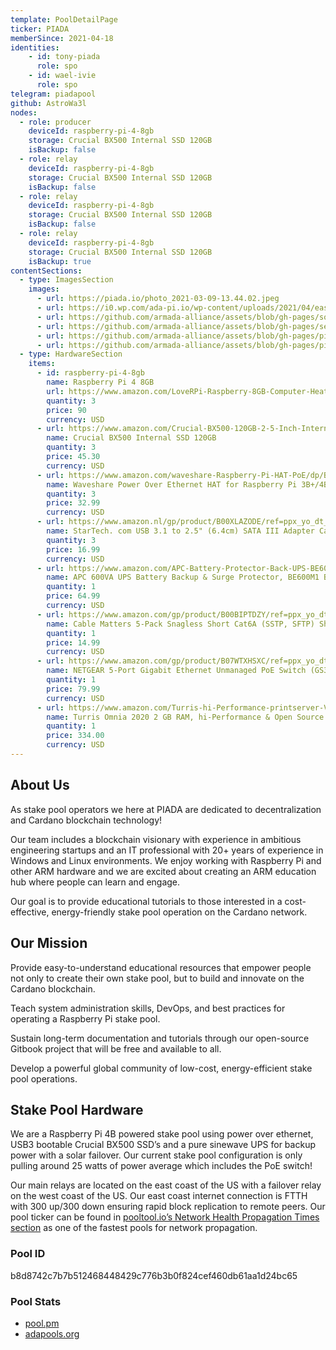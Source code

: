 ```yaml
---
template: PoolDetailPage
ticker: PIADA
memberSince: 2021-04-18
identities:
    - id: tony-piada
      role: spo
    - id: wael-ivie
      role: spo
telegram: piadapool
github: AstroWa3l
nodes:
  - role: producer
    deviceId: raspberry-pi-4-8gb
    storage: Crucial BX500 Internal SSD 120GB
    isBackup: false
  - role: relay 
    deviceId: raspberry-pi-4-8gb
    storage: Crucial BX500 Internal SSD 120GB
    isBackup: false
  - role: relay 
    deviceId: raspberry-pi-4-8gb
    storage: Crucial BX500 Internal SSD 120GB
    isBackup: false
  - role: relay 
    deviceId: raspberry-pi-4-8gb
    storage: Crucial BX500 Internal SSD 120GB
    isBackup: true
contentSections:
  - type: ImagesSection
    images:
      - url: https://piada.io/photo_2021-03-09-13.44.02.jpeg
      - url: https://i0.wp.com/ada-pi.io/wp-content/uploads/2021/04/east.ada-pi.jpg?w=1200&ssl=1
      - url: https://github.com/armada-alliance/assets/blob/gh-pages/solar_piada.jpg?raw=true
      - url: https://github.com/armada-alliance/assets/blob/gh-pages/setup_piada.jpg?raw=true
      - url: https://github.com/armada-alliance/assets/blob/gh-pages/piada_1st.png?raw=true
      - url: https://github.com/armada-alliance/assets/blob/gh-pages/piada_10th.png?raw=true
  - type: HardwareSection
    items:
      - id: raspberry-pi-4-8gb
        name: Raspberry Pi 4 8GB
        url: https://www.amazon.com/LoveRPi-Raspberry-8GB-Computer-Heatsinks/dp/B08FRSHWGQ/ref=sr_1_4?dchild=1&keywords=raspberry+pi+4+8gb+ram&qid=1627085336&refinements=p_36%3A1253505011&rnid=386442011&s=electronics&sr=1-4
        quantity: 3
        price: 90
        currency: USD
      - url: https://www.amazon.com/Crucial-BX500-120GB-2-5-Inch-Internal/dp/B07G3KRZBY/ref=sr_1_3?dchild=1&keywords=Crucial+BX500+Internal+SSD+120GB&qid=1627085498&s=electronics&sr=1-3
        name: Crucial BX500 Internal SSD 120GB
        quantity: 3
        price: 45.30
        currency: USD
      - url: https://www.amazon.com/waveshare-Raspberry-Pi-HAT-PoE/dp/B07H95Z21P/ref=sr_1_16?dchild=1&keywords=raspberry+pi+4+poe+hat&qid=1627085797&sr=8-16
        name: Waveshare Power Over Ethernet HAT for Raspberry Pi 3B+/4B 802.3af Power-Sourcing
        quantity: 3
        price: 32.99
        currency: USD
      - url: https://www.amazon.nl/gp/product/B00XLAZODE/ref=ppx_yo_dt_b_asin_title_o07_s00?ie=UTF8&psc=1
        name: StarTech. com USB 3.1 to 2.5" (6.4cm) SATA III Adapter Cable with UASP - USB 3.1 to SATA SSD/HDD Converter/Adapter Cable
        quantity: 3
        price: 16.99
        currency: USD
      - url: https://www.amazon.com/APC-Battery-Protector-Back-UPS-BE600M1/dp/B01FWAZEIU/ref=psdc_764572_t2_B00429N192
        name: APC 600VA UPS Battery Backup & Surge Protector, BE600M1 Backup Battery Power Supply, USB Charger, Back-UPS Series Uninterruptible Power Supply
        quantity: 1
        price: 64.99
        currency: USD
      - url: https://www.amazon.com/gp/product/B00BIPTDZY/ref=ppx_yo_dt_b_asin_title_o02_s01?ie=UTF8&psc=1
        name: Cable Matters 5-Pack Snagless Short Cat6A (SSTP, SFTP) Shielded Ethernet Cable in Blue 3 ft
        quantity: 1
        price: 14.99
        currency: USD
      - url: https://www.amazon.com/gp/product/B07WTXHSXC/ref=ppx_yo_dt_b_asin_title_o00_s00?ie=UTF8&psc=1
        name: NETGEAR 5-Port Gigabit Ethernet Unmanaged PoE Switch (GS305PP) - with 4 x PoE+ @ 83W
        quantity: 1
        price: 79.99
        currency: USD
      - url: https://www.amazon.com/Turris-hi-Performance-printserver-Virtual-Dual-core/dp/B07XCKK146
        name: Turris Omnia 2020 2 GB RAM, hi-Performance & Open Source Router, 2 GB RAM, hi-Performance & Open Source Router
        quantity: 1
        price: 334.00
        currency: USD
---
```


## About Us

As stake pool operators we here at PIADA are dedicated to decentralization and Cardano blockchain technology!

Our team includes a blockchain visionary with experience in ambitious engineering startups and an IT professional with 20+ years of experience in Windows and Linux environments. We enjoy working with Raspberry Pi and other ARM hardware and we are excited about creating an ARM education hub where people can learn and engage.

Our goal is to provide educational tutorials to those interested in a cost-effective, energy-friendly stake pool operation on the Cardano network.

## Our Mission

Provide easy-to-understand educational resources that empower people not only to create their own stake pool, but to build and innovate on the Cardano blockchain.

Teach system administration skills, DevOps, and best practices for operating a Raspberry Pi stake pool.

Sustain long-term documentation and tutorials through our open-source Gitbook project that will be free and available to all.

Develop a powerful global community of low-cost, energy-efficient stake pool operations.

## Stake Pool Hardware

We are a Raspberry Pi 4B powered stake pool using power over ethernet, USB3 bootable Crucial BX500 SSD’s and a pure sinewave UPS for backup power with a solar failover. Our current stake pool configuration is only pulling around 25 watts of power average which includes the PoE switch!

Our main relays are located on the east coast of the US with a failover relay on the west coast of the US. Our east coast internet connection is FTTH with 300 up/300 down ensuring rapid block replication to remote peers. Our pool ticker can be found in [pooltool.io’s Network Health Propagation Times section](https://pooltool.io/networkhealth) as one of the fastest pools for network propagation.

###  Pool ID
b8d8742c7b7b512468448429c776b3b0f824cef460db61aa1d24bc65

### Pool Stats
- [pool.pm](https://pool.pm/b8d8742c7b7b512468448429c776b3b0f824cef460db61aa1d24bc65)
- [adapools.org](https://adapools.org/pool/b8d8742c7b7b512468448429c776b3b0f824cef460db61aa1d24bc65)
